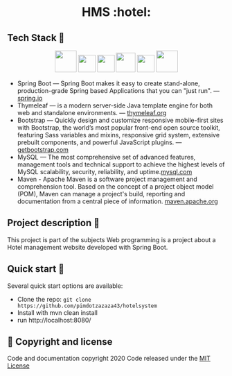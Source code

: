 

<!-- Name -->
<h1 align="center">
  HMS :hotel:
</h1>


## Tech Stack :electric_plug:

<p align="center">
  <img height="50" src="https://www.4xtreme.com/wp-content/uploads/2019/10/spring-boot-logo.png" />  
  <img height="40" src="https://chocolatey.org/content/packageimages/jdk8.portable.8.0.202.svg" />
    <img height="40" src="https://www.thymeleaf.org/images/thymeleaf.png" />
   <img height="45" src="https://camo.githubusercontent.com/9f2011ab45345e858fce722fa7dd753df9a85860/68747470733a2f2f7777772e76657261636f64652e636f6d2f73697465732f64656661756c742f66696c65732f6d6176656e2d69636f6e2e706e67" />
  <img height="40" src="https://i.stack.imgur.com/dMXbE.png" />

  <img height="50" src="https://avatars1.githubusercontent.com/u/58701512?s=400&v=4" />
</p>

- Spring Boot — Spring Boot makes it easy to create stand-alone, production-grade Spring based Applications that you can "just run". — [spring.io](https://spring.io/projects/spring-boot)
- Thymeleaf — is a modern server-side Java template engine for both web and standalone environments. — [thymeleaf.org](https://www.thymeleaf.org/)
- Bootstrap — Quickly design and customize responsive mobile-first sites with Bootstrap, the world’s most popular front-end open source toolkit, featuring Sass variables and mixins, responsive grid system, extensive prebuilt components, and powerful JavaScript plugins. — [getbootstrap.com](https://getbootstrap.com/)
- MySQL —  The most comprehensive set of advanced features, management tools and technical support to achieve the highest levels of MySQL scalability, security, reliability, and uptime.[mysql.com](https://www.mysql.com/) 
- Maven - Apache Maven is a software project management and comprehension tool. Based on the concept of a project object model (POM), Maven can manage a project's build, reporting and documentation from a central piece of information. [maven.apache.org](https://maven.apache.org/) 

##  Project description :page_facing_up:

This project is part of the subjects Web programming is a project about a Hotel management website developed with Spring Boot.

## Quick start :rocket:

Several quick start options are available:
- Clone the repo: `git clone https://github.com/pimdotzazaza43/hotelsystem`
- Install with mvn clean install
- run http://localhost:8080/



## :pushpin: Copyright and license

Code and documentation copyright 2020  Code released under the [MIT License](https://github.com/pimdotzazaza43/hotelsystem/blob/master/LICENSE)
